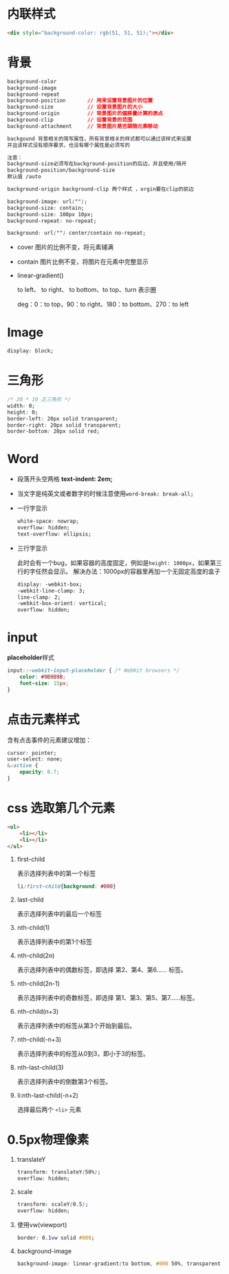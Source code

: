 # 内联样式

```html
<div style="background-color: rgb(51, 51, 51);"></div>
```



# 背景

```css
background-color
background-image
background-repeat
background-position       // 用来设置背景图片的位置
background-size           // 设置背景图片的大小
background-origin         // 背景图片的偏移量计算的原点
background-clip           // 设置背景的范围
background-attachment     // 背景图片是否跟随元素移动

backgound 背景相关的简写属性，所有背景相关的样式都可以通过该样式来设置
并且该样式没有顺序要求，也没有哪个属性是必须写的

注意：
background-size必须写在background-position的后边，并且使用/隔开
background-position/background-size
默认值 /auto

background-origin background-clip 两个样式 ，orgin要在clip的前边
```

```css
background-image: url("");
background-size: contain;
background-size: 100px 10px;
background-repeat: no-repeat;

background: url("") center/contain no-repeat;
```

- cover                图片的比例不变，将元素铺满

- contain            图片比例不变，将图片在元素中完整显示

- linear-gradient()

  to left、 to right、 to bottom、to top、turn 表示圈

  deg：0：to top，90：to right、180：to bottom、270：to left



# Image

```css
display: block;
```



# 三角形

```css
/* 20 * 10 正三角形 */
width: 0;
height: 0;
border-left: 20px solid transparent;
border-right: 20px solid transparent;
border-bottom: 20px solid red;
```



# Word

- 段落开头空两格 **text-indent: 2em;**

- 当文字是纯英文或者数字的时候注意使用`word-break: break-all;`

- 一行字显示

  ```css
  white-space: nowrap;
  overflow: hidden;
  text-overflow: ellipsis;
  ```

- 三行字显示

  此时会有一个bug，如果容器的高度固定，例如是`height: 1000px`，如果第三行的字任然会显示。
  解决办法：1000px的容器里再加一个无固定高度的盒子
  
  ```css
  display: -webkit-box;
  -webkit-line-clamp: 3;
  line-clamp: 2;
  -webkit-box-orient: vertical;
  overflow: hidden;
  ```



# input

**placeholder**样式

```css
input::-webkit-input-placeholder { /* WebKit browsers */
    color: #9B9B9B;
    font-size: 15px;
}
```





# 点击元素样式

含有点击事件的元素建议增加：

```css
cursor: pointer;
user-select: none;
&:active {
    opacity: 0.7;
}
```



# css 选取第几个元素

```html
<ul>
    <li></li>
    <li></li>
</ul>
```

1. first-child

   表示选择列表中的第一个标签

   ```css
   li:first-child{background: #000}
   ```

2. last-child

   表示选择列表中的最后一个标签

3. nth-child(1)

   表示选择列表中的第1个标签

4. nth-child(2n)

   表示选择列表中的偶数标签，即选择 第2、第4、第6…… 标签。

5. nth-child(2n-1)

   表示选择列表中的奇数标签，即选择 第1、第3、第5、第7……标签。

6. nth-child(n+3)

   表示选择列表中的标签从第3个开始到最后。

7. nth-child(-n+3)

   表示选择列表中的标签从0到3，即小于3的标签。

8. nth-last-child(3)

   表示选择列表中的倒数第3个标签。

9. li:nth-last-child(-n+2)

   选择最后两个 `<li>` 元素




# 0.5px物理像素

1. translateY

   ```css
   transform: translateY(50%);
   overflow: hidden;
   ```

2. scale

   ```css
   transform: scaleY(0.5);
   overflow: hidden;
   ```

3. 使用vw(viewport)

   ```css
   border: 0.1vw solid #000;
   ```

4. background-image

   ```css
   background-image: linear-gradient(to bottom, #000 50%, transparent 50%);
   ```

   

